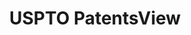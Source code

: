 ---
bigquery: https://console.cloud.google.com/bigquery?p=patents-public-data&d=patentsview&page=dataset
citation: Attribution should be given to PatentsView for use, distribution, or derivative
  works.
code: https://github.com/CSSIP-AIR/PatentsView-Code-Snippets/
contributors: USPTO
cost: None
description: 'PatentsView includes US patent data including raw data (summaries, applications,
  pregrant applications), disambugations of inventors and assignees, and inventor
  gender estimates.  Also foreign priority data, # of figures and sheets, and government
  interest statements.'
documentation: https://patentsview.org/query/builder-faqs
last_edit: 04/09/2022, 23:25:33
location: https://patentsview.org/
maintained_by: USPTO
record_creation_timestamp: 12/2/2020 17:20:46
schema_fields:
- withdrawn
- mainclass_id
- disamb_inventor_id_20190312
- rawassignee_id
- abstract
- ipc_version_indicator
- disamb_assignee_id_20191008
- classification_value
- level_one
- term_extension
- exemplary
- organization_id
- number
- rawlocation_id
- latin_name
- f371_date
- disamb_inventor_id_20180528
- publication_number
- applicant_type
- disamb_assignee_id_20200630
- group
- subcategory_id
- rawinventor_id
- disamb_inventor_id_20171226
- name
- latlong
- location_id
- designation
- ipc_class
- series_code
- disamb_inventor_id_20170808
- gi_statement
- reldocno
- length
- subclass_id
- rule_47
- classification_status
- longitude
- disamb_inventor_id_20171003
- sequence
- term_grant
- doctype
- disamb_inventor_id_20191008
- group_id
- _102_date
- num
- attribution_status
- field_id
- f102_date
- name_last
- organization
- state
- num_claims
- disamb_inventor_id_20200331
- category
- kind
- num_figures
- filename
- _371_date
- field_title
- category_id
- level_three
- country_transformed
- rel_id
- subsection_id
- county_fips
- title
- level_two
- disclaimer_date
- disamb_inventor_id_20170307
- county
- lapse_of_patent
- term_disclaimer
- dependent
- disamb_inventor_id_20200630
- section
- disamb_assignee_id_20181127
- citation_id
- status
- disamb_inventor_id_20201229
- text
- date
- subgroup_id
- disamb_assignee_id_20190312
- type
- disamb_inventor_id_20181127
- doc_type
- sector_title
- disamb_assignee_id_20190820
- subgroup
- num_sheets
- disamb_assignee_id_20200331
- male
- classification_level
- state_fips
- main_group
- assignee_id
- classification_data_source
- disamb_assignee_id_20200929
- disamb_assignee_id_20191231
- deceased
- name_first
- subclass
- section_id
- symbol_position
- variety
- disamb_inventor_id_20191231
- role
- country
- city
- male_flag
- lname
- patent_id
- latitude
- contract_award_number
- action_date
- lawyer_id
- uuid
- disamb_inventor_id_20190820
- disamb_inventor_id_20200929
- relkind
- id
- application_id
- inventor_id
- fname
shortname: patentsview
tags:
- disambiguation
- United States
- gender
terms_of_use: Creative Commons Attribution 4.0 International License.
timeframe: 1963-1999
title: USPTO PatentsView
uuid: cf1780b1-e265-4e49-8d1d-83b9cfe0fd9a
---